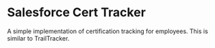 # Salesforce Cert Tracker

A simple implementation of certification tracking for employees. This is similar to TrailTracker.
